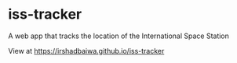 # iss-tracker
A web app that tracks the location of the International Space Station

View at https://irshadbaiwa.github.io/iss-tracker
